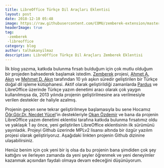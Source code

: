 ```yaml
---
title: LibreOffice Türkçe Dil Araçları Eklentisi
layout: post
date: 2018-12-10 05:48
image: https://raw.githubusercontent.com/COMU/zemberek-extension/master/site/images/example.gif
headerImage: true
tag:
 -zemberek
 -libreoffice
category: blog
author: talhakanyilmaz
description: LibreOffice Türkçe Dil Araçları Zemberek Eklentisi
---
```


İlk blog yazıma, katkıda bulunma fırsatı bulduğum için çok mutlu olduğum bir projeden bahsederek başlamak istedim.
[Zemberek](https://github.com/ahmetaa/zemberek-nlp) projesi, [Ahmet A. Akın](https://github.com/ahmetaa) ve [Mehmet D. Akın](https://github.com/mdakin) tarafından 10 yılı aşkın süredir geliştirilen bir Türkçe doğal dil işleme kütüphanesi.
Aktif olarak geliştirildiği zamanlarda [Pardus](https://www.pardus.org.tr/) ve LibreOffice üzerinde Türkçe yazım denetimi aracı olarak çok yaygın kullanılmışsa da, 2013 yılında
projenin geliştirilmesine ara verilmesiyle verilen destekler de haliyle azalmış.

Projenin geçen sene tekrar geliştirilmeye başlamasıyla bu sene Hocamız [Öğr.Gör.Dr. Necdet Yücel](https://www.nyucel.com)'in destekleriyle [Okan Özdemir](https://okanozdemir.me) ve bana da projenin LibreOffice yazım denetimi eklentisi
tarafına katkıda bulunma fırsatımız oldu ve yaklaşık 1 ay önce, yeni geliştirilen LibreOffice eklentisinin ilk sürümünü yayınladık.
Projeyi Github üzerinde MPLv2 lisansı altında bir özgür yazılım projesi olarak geliştiriyoruz. Aşağıdaki linkten projenin Github dizinine ulaşabilirsiniz.

<div class="github-card" data-github="COMU/zemberek-extension" data-width="400" data-height="150" data-theme="default"></div>
<script src="//cdn.jsdelivr.net/github-cards/latest/widget.js"></script>

Henüz benim için  çok yeni bir iş olsa da bu projenin bana şimdiden çok şey kattığını ve ilerleyen zamanda da yeni şeyler öğrenmek ve yeni deneyimler kazanmak açısından faydalı olmaya devam edeceğini düşünüyorum.
